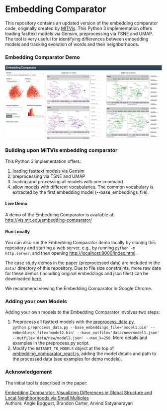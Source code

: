 # Embedding Comparator

This repository contains an updated version of the embedding comparator code, originally created by [MITVis](http://vis.mit.edu/). This Python 3 implementation offers loading fasttext models via Gensim, preprocessing via TSNE and UMAP. The tool is very useful for identifying differences between embedding models and tracking evolution of words and their neighborhoods.

### Embedding Comparator Demo

![demo](/images/demo.png)

### Building upon MITVis embedding comparator

This Python 3 implementation offers:
1. loading fasttext models via Gensim
2. preprocessing via TSNE and UMAP
3. loading and processing all models with one command
4. allow models with different vocabularies. The common vocabulary is extracted by the first embedding model (--base_embeddings_file).

#### Live Demo

A demo of the Embedding Comparator is available at: <http://vis.mit.edu/embedding-comparator/>

#### Run Locally

You can also run the Embedding Comparator demo locally by cloning this repository and starting a web server, e.g., by running `python -m http.server`, and then opening <http://localhost:8000/index.html>.

The case study demos in the paper (preprocessed data) are included in the `data/` directory of this repository.
Due to file size constraints, more raw data for these demos (including original embeddings and json files) can be downloaded [here](http://vis.mit.edu/embedding-comparator/raw_data/).

We recommend viewing the Embedding Comparator in Google Chrome.


### Adding your own Models

Adding your own models to the Embedding Comparator involves two steps:

1. Preprocess all fasttext models with the [preprocess_data.py](preprocess_data.py).  
`python preprocess_data.py --base_embeddings_file='model1.bin' --embeddings_file='model2.bin' --base_outfile='data/new/model1.json' --outfile='data/new/model2.json' --max_k=250`. More details and examples in the preprocess.py script.
2. Modify the `DATASET_TO_MODELS` object at the top of [embedding_comparator_react.js](embedding_comparator_react.js), adding the model details and path to the processed data (see examples for demo models).


### Acknowledgement

The initial tool is described in the paper:

[Embedding Comparator: Visualizing Differences in Global Structure and Local Neighborhoods via Small Multiples](https://arxiv.org/abs/1912.04853)
<br>
Authors: Angie Boggust, Brandon Carter, Arvind Satyanarayan

